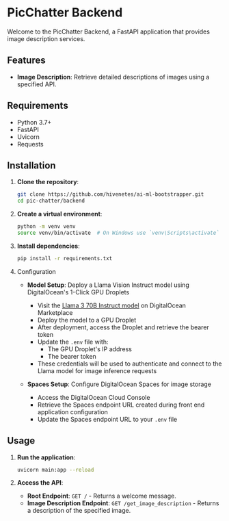 # PicChatter Backend

Welcome to the PicChatter Backend, a FastAPI application that provides image description services.

## Features

- **Image Description**: Retrieve detailed descriptions of images using a specified API.

## Requirements

- Python 3.7+
- FastAPI
- Uvicorn
- Requests

## Installation

1. **Clone the repository**:

   ```bash
   git clone https://github.com/hivenetes/ai-ml-bootstrapper.git
   cd pic-chatter/backend
   ```

2. **Create a virtual environment**:

   ```bash
   python -m venv venv
   source venv/bin/activate  # On Windows use `venv\Scripts\activate`
   ```

3. **Install dependencies**:

   ```bash
   pip install -r requirements.txt
   ```

4. Configuration

   - **Model Setup**: Deploy a Llama Vision Instruct model using DigitalOcean's 1-Click GPU Droplets
     - Visit the [Llama 3 70B Instruct model](https://marketplace.digitalocean.com/apps/meta-llama-llama-3-1-70b-instruct-8x) on DigitalOcean Marketplace
     - Deploy the model to a GPU Droplet
     - After deployment, access the Droplet and retrieve the bearer token
     - Update the `.env` file with:
       - The GPU Droplet's IP address
       - The bearer token
     - These credentials will be used to authenticate and connect to the Llama model for image inference requests

   - **Spaces Setup**: Configure DigitalOcean Spaces for image storage
     - Access the DigitalOcean Cloud Console
     - Retrieve the Spaces endpoint URL created during front end application configuration
     - Update the Spaces endpoint URL to your `.env` file

## Usage

1. **Run the application**:

   ```bash
   uvicorn main:app --reload
   ```

2. **Access the API**:

   - **Root Endpoint**: `GET /` - Returns a welcome message.
   - **Image Description Endpoint**: `GET /get_image_description` - Returns a description of the specified image.

